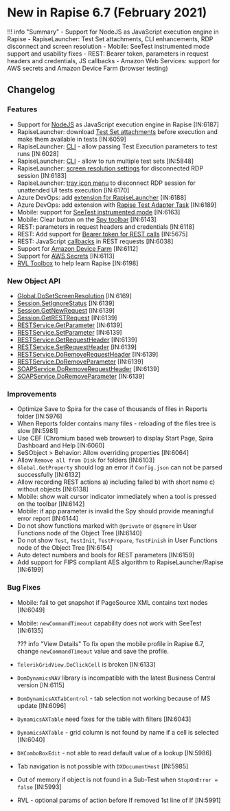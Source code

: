 # New in Rapise 6.7 (February 2021)

!!! info "Summary"
	- Support for NodeJS as JavaScript execution engine in Rapise 
	- RapiseLauncher: Test Set attachments, CLI enhancements, RDP disconnect and screen resolution
	- Mobile: SeeTest instrumented mode support and usability fixes
	- REST: Bearer token, parameters in request headers and credentials, JS callbacks
	- Amazon Web Services: support for AWS secrets and Amazon Device Farm (browser testing)
	
## Changelog

### Features

- Support for [NodeJS](../Guide/jscript_language_reference.md#nodejs_vs_jscript) as JavaScript execution engine in Rapise [IN:6187]
- RapiseLauncher: download [Test Set attachments](../Guide/spiratest_integration.md#using-test-set-attachments) before execution and make them available in tests [IN:6059]
- RapiseLauncher: [CLI](../Guide/spiratest_integration.md#command-line-arguments) - allow passing Test Execution parameters to test runs [IN:6028]
- RapiseLauncher: [CLI](../Guide/spiratest_integration.md#command-line-arguments) - allow to run multiple test sets [IN:5848]
- RapiseLauncher: [screen resolution settings](../Guide/spiratest_integration.md#client-configuration) for disconnected RDP session [IN:6183]
- RapiseLauncher: [tray icon menu](../Guide/spiratest_integration.md#tray-icon-menu) to disconnect RDP session for unattended UI tests execution [IN:6170]
- Azure DevOps: add [extension for RapiseLauncher](../Guide/vstest_rl.md) [IN:6188]
- Azure DevOps: add extension with [Rapise Test Adapter Task](../Guide/vstest.md#rapise-test-adapter-task) [IN:6189]
- Mobile: support for [SeeTest instrumented mode](https://www.inflectra.com/Support/KnowledgeBase/KB588.aspx) [IN:6163]
- Mobile: Clear button on the [Spy toolbar](../Guide/object_spy_mobile.md#toolbar-second-row) [IN:6143]
- REST: parameters in request headers and credentials [IN:6118]
- REST: Add support for [Bearer token for REST calls](../Guide/rest_web_service.md#passing-data-between-api-calls) [IN:5675]
- REST: JavaScript [callbacks](../Guide/rest_web_service.md#before-request-and-after-response-rest-callbacks) in REST requests [IN:6038]
- Support for [Amazon Device Farm](https://www.inflectra.com/Support/KnowledgeBase/KB585.aspx) [IN:6112]
- Support for [AWS Secrets](https://www.inflectra.com/Support/KnowledgeBase/KB586.aspx) [IN:6113]
- [RVL Toolbox](../Guide/rvl_editor.md#rvl-toolbox) to help learn Rapise [IN:6198]

### New Object API

- [Global.DoSetScreenResolution](../Libraries/Global.md#dosetscreenresolution) [IN:6169]
- [Session.SetIgnoreStatus](../Libraries/Session.md#setignorestatus) [IN:6139]
- [Session.GetNewRequest](../Libraries/Session.md#getnewrequest) [IN:6139]
- [Session.GetRESTRequest](../Libraries/Session.md#getrestrequest) [IN:6139]
- [RESTService.GetParameter](../Libraries/RESTService.md#parameter) [IN:6139]
- [RESTService.SetParameter](../Libraries/RESTService.md#parameter) [IN:6139]
- [RESTService.GetRequestHeader](../Libraries/RESTService.md#requestheader) [IN:6139]
- [RESTService.SetRequestHeader](../Libraries/RESTService.md#requestheader) [IN:6139]
- [RESTService.DoRemoveRequestHeader](../Libraries/RESTService.md#doremoverequestheader) [IN:6139]
- [RESTService.DoRemoveParameter](../Libraries/RESTService.md#doremoveparameter) [IN:6139]
- [SOAPService.DoRemoveRequestHeader](../Libraries/SOAPService.md#doremoverequestheader) [IN:6139]
- [SOAPService.DoRemoveParameter](../Libraries/SOAPService.md#doremoveparameter) [IN:6139]

### Improvements

- Optimize Save to Spira for the case of thousands of files in Reports folder [IN:5976]
- When Reports folder contains many files - reloading of the files tree is slow [IN:5981]
- Use CEF (Chromium based web browser) to display Start Page, Spira Dashboard and Help [IN:6060]
- SeSObject > Behavior: Allow overriding properties [IN:6064]
- Allow `Remove all from Disk` for folders [IN:6103]
- `Global.GetProperty` should log an error if `Config.json` can not be parsed successfully [IN:6132]
- Allow recording REST actions a) including failed b) with short name c) without objects [IN:6138]
- Mobile: show wait cursor indicator immediately when a tool is pressed on the toolbar [IN:6142]
- Mobile: if app parameter is invalid the Spy should provide meaningful error report [IN:6144]
- Do not show functions marked with `@private` or `@ignore` in User Functions node of the Object Tree [IN:6140]
- Do not show `Test`, `TestInit`, `TestPrepare`, `TestFinish` in User Functions node of the Object Tree [IN:6154]
- Auto detect numbers and bools for REST parameters [IN:6159]
- Add support for FIPS compliant AES algorithm to RapiseLauncher/Rapise [IN:6199]

### Bug Fixes

- Mobile: fail to get snapshot if PageSource XML contains text nodes [IN:6049]
- Mobile: `newCommandTimeout` capability does not work with SeeTest [IN:6135]

    ??? info "View Details"
        To fix open the mobile profile in Rapise 6.7, change `newCommandTimeout` value and save the profile.

- `TelerikGridView.DoClickCell` is broken [IN:6133]
- `DomDynamicsNAV` library is incompatible with the latest Business Central version [IN:6115]
- `DomDynamicsAXTabControl` - tab selection not working because of MS update [IN:6096]
- `DynamicsAXTable` need fixes for the table with filters [IN:6043]
- `DynamicsAXTable` - grid column is not found by name if a cell is selected [IN:6040]
- `DXComboBoxEdit` - not able to read default value of a lookup [IN:5986]
- Tab navigation is not possible with `DXDocumentHost` [IN:5985]
- Out of memory if object is not found in a Sub-Test when `StopOnError = false` [IN:5993]
- RVL - optional params of action before If removed 1st line of If [IN:5991]

